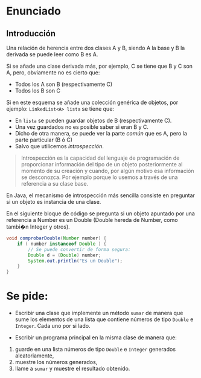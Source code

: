
# Enunciado

## Introducción

Una relación de herencia entre dos clases A y B, siendo A la base y B la
derivada se puede leer como B es A. 

Si se añade una clase derivada más, por ejemplo, C se tiene que B y C son
A, pero, obviamente no es cierto que:

* Todos los A son B (respectivamente C)
* Todos los B son C

Si en este esquema se añade una colección genérica de objetos, por ejemplo:
`LinkedList<A> lista` se tiene que:

* En `lista` se pueden guardar objetos de B (respectivamente C).
* Una vez guardados no es posible saber si eran B y C.
* Dicho de otra manera, se puede ver la parte *común* que es A, pero 
la parte particular (B ó C)
* Salvo que utilicemos *introspección*. 

> Introspección es la capacidad
del lenguaje de programación de proporcionar información del tipo de 
un objeto posteriormente al momento de su creación y cuando, por algún
motivo esa información se desconozca. Por ejemplo porque lo usemos
a través de una referencia a su clase base. 

En Java, el mecanismo de introspección más sencilla consiste en preguntar 
si un objeto es instancia de una clase. 

En el siguiente bloque de código se pregunta si un objeto apuntado 
por una referencia a Number es un Double (Double hereda de Number,
como tambi�n Integer y otros).

``` java
void comprobarDouble(Number number) {
	if ( number instanceof Double ) {
		// Se puede convertir de forma segura:
		Double d = (Double) number;
		System.out.println("Es un Double");
	}
}
```

# Se pide:

* Escribir una clase que implemente un método `sumar` de manera que sume los elementos
de una lista que contiene números de tipo `Double` e `Integer`. Cada uno por si lado. 

* Escribir un programa principal en la misma clase de manera que: 


1. guarde en una lista números de tipo `Double` e `Integer` generados aleatoriamente,
1. muestre los números generados,
1. llame a `sumar` y muestre el resultado obtenido.



